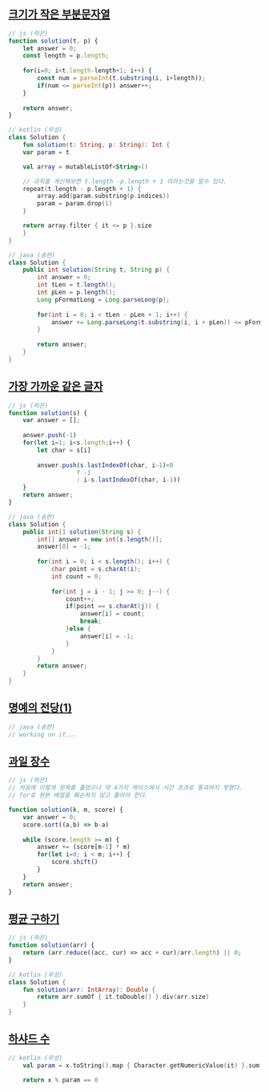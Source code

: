## [크기가 작은 부분문자열](https://school.programmers.co.kr/learn/courses/30/lessons/147355)

```js
// js (하은)
function solution(t, p) {
    let answer = 0;
    const length = p.length;
    
    for(i=0; i<t.length-length+1; i++) {
        const num = parseInt(t.substring(i, i+length));
        if(num <= parseInt(p)) answer++;
    }
    
    return answer;
}
```

```kotlin
// kotlin (우성)
class Solution {
    fun solution(t: String, p: String): Int {
    var param = t

    val array = mutableListOf<String>()

    // 규칙을 계산해보면 t.length -p.length + 1 이라는것을 알수 있다.
    repeat(t.length - p.length + 1) {
        array.add(param.substring(p.indices))
        param = param.drop(1)
    }

    return array.filter { it <= p }.size
    }
}
```

```java
// java (송현)
class Solution {
    public int solution(String t, String p) {
        int answer = 0;
        int tLen = t.length();
        int pLen = p.length();
        Long pFormatLong = Long.parseLong(p);
        
        for(int i = 0; i < tLen - pLen + 1; i++) { 
            answer += Long.parseLong(t.substring(i, i + pLen)) <= pFormatLong ? 1 : 0;
        }
        
        return answer;
    }
}
```


## [가장 가까운 같은 글자](https://school.programmers.co.kr/learn/courses/30/lessons/142086)

```js
// js (하은)
function solution(s) {
    var answer = [];
    
    answer.push(-1)
    for(let i=1; i<s.length;i++) {
        let char = s[i]
       
        answer.push(s.lastIndexOf(char, i-1)<0 
                   ? -1
                   : i-s.lastIndexOf(char, i-1))
    }
    return answer;
}
```

```java
// java (송현)
class Solution {
    public int[] solution(String s) {
        int[] answer = new int[s.length()];
        answer[0] = -1;
        
        for(int i = 0; i < s.length(); i++) {
            char point = s.charAt(i);
            int count = 0;
            
            for(int j = i - 1; j >= 0; j--) {
                count++;
                if(point == s.charAt(j)) {
                    answer[i] = count;
                    break;
                }else {
                    answer[i] = -1;
                }
            }
        }
        return answer;
    }
}
```

## [명예의 전당(1)](https://school.programmers.co.kr/learn/courses/30/lessons/138477)
```java
// java (송현)
// working on it...
```

## [과일 장수](https://school.programmers.co.kr/learn/courses/30/lessons/135808)

```js
// js (하은)
// 처음에 이렇게 문제를 풀었으나 약 4가지 케이스에서 시간 초과로 통과하지 못했다.
// for로 원본 배열을 훼손하지 않고 풀어야 한다.

function solution(k, m, score) {
    var answer = 0;
    score.sort((a,b) => b-a)
    
    while (score.length >= m) {  
        answer += (score[m-1] * m)
        for(let i=0; i < m; i++) {
            score.shift()
        }
    }
    return answer;
}
```

## [평균 구하기](https://school.programmers.co.kr/learn/courses/30/lessons/12944)

```js
// js (하은)
function solution(arr) {
    return (arr.reduce((acc, cur) => acc + cur)/arr.length) || 0;
}
```

```kotlin
// kotlin (우성)
class Solution {
    fun solution(arr: IntArray): Double {
    	return arr.sumOf { it.toDouble() }.div(arr.size)
    }
}
```


## [하샤드 수](https://school.programmers.co.kr/learn/courses/30/lessons/12947)

```kotlin
// kotlin (우성)
	val param = x.toString().map { Character.getNumericValue(it) }.sum()

	return x % param == 0
```

